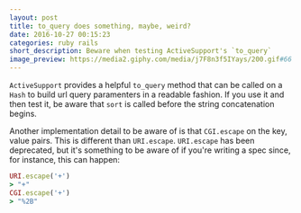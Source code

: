 ```yaml
---
layout: post
title: to_query does something, maybe, weird?
date: 2016-10-27 00:15:23
categories: ruby rails
short_description: Beware when testing ActiveSupport's `to_query`
image_preview: https://media2.giphy.com/media/j7F8n3f5IYays/200.gif#66
---
```


`ActiveSupport` provides a helpful `to_query` method that can be called on a `Hash` to build url query paramenters in a readable fashion. If you use it and then test it, be aware that `sort` is called before the string concatenation begins.

Another implementation detail to be aware of is that `CGI.escape` on the key, value pairs. This is different than `URI.escape`. `URI.escape` has been deprecated, but it's something to be aware of if you're writing a spec since, for instance, this can happen:

```ruby
URI.escape('+')
> "+"
CGI.escape('+')
> "%2B"
```

